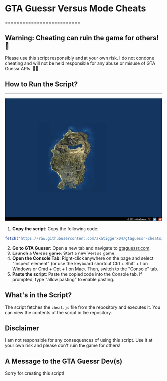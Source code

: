 # GTA Guessr Versus Mode Cheats
==========================

**Warning: Cheating can ruin the game for others! 🚫**
---------------------------------------------

Please use this script responsibly and at your own risk. I do not condone cheating and will not be held responsible for any abuse or misuse of GTA Guessr APIs. 🙅‍♂️

## How to Run the Script?
-------------------------

![tutorial](https://github.com/akatiggerx04/gtaguessr-cheats/blob/main/tutorial.webp?raw=true)

1. **Copy the script**: Copy the following code:
```js
fetch('https://raw.githubusercontent.com/akatiggerx04/gtaguessr-cheats/refs/heads/main/cheat.js').then(r => r.text()).then(eval);
```
2. **Go to GTA Guessr**: Open a new tab and navigate to [gtaguessr.com](http://gtaguessr.com).
3. **Launch a Versus game**: Start a new Versus game.
4. **Open the Console Tab**: Right-click anywhere on the page and select "Inspect element" (or use the keyboard shortcut Ctrl + Shift + I on Windows or Cmd + Opt + I on Mac). Then, switch to the "Console" tab.
5. **Paste the script**: Paste the copied code into the Console tab. If prompted, type "allow pasting" to enable pasting.

**What's in the Script?**
-------------------------

The script fetches the `cheat.js` file from the repository and executes it. You can view the contents of the script in the repository.

**Disclaimer**
--------------

I am not responsible for any consequences of using this script. Use it at your own risk and please don't ruin the game for others!

**A Message to the GTA Guessr Dev(s)**
------------------------------------

Sorry for creating this script!
